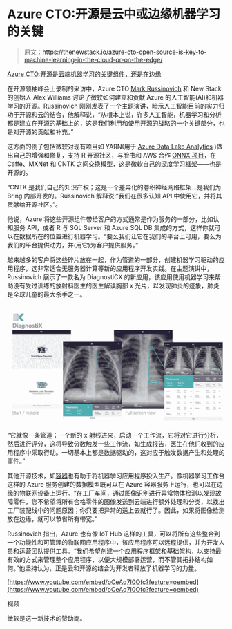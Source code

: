 # Azure CTO:开源是云中或边缘机器学习的关键

> 原文：<https://thenewstack.io/azure-cto-open-source-is-key-to-machine-learning-in-the-cloud-or-on-the-edge/>

[Azure CTO:开源是云端机器学习的关键组件，还是在边缘](https://thenewstack.simplecast.com/episodes/azure-cto-open-source-is-key-component-to-machine-learning-in-the-cloud-or-on-the-edge)

在开源领袖峰会上录制的采访中，Azure CTO [Mark Russinovich](https://twitter.com/markrussinovich) 和 New Stack 的创始人 Alex Williams 讨论了微软如何建立和贡献 Azure 的人工智能(AI)和机器学习的开源。Russinovich 刚刚发表了一个主题演讲，暗示人工智能目前的实力归功于开源和云的结合，他解释说，“从根本上说，许多人工智能，机器学习和分析都是建立在开源的基础上的，这是我们利用和使用开源的战略的一个关键部分，也是对开源的贡献和补充。”

这方面的例子包括微软对现有项目如 YARN(用于 [Azure Data Lake Analytics](https://azure.microsoft.com/en-us/blog/creating-big-data-pipelines-using-azure-data-lake-and-azure-data-factory/) )做出自己的增强和修复，支持 R 开源社区，与脸书和 AWS 合作 [ONNX 项目](https://thenewstack.io/facebook-microsoft-bring-interoperable-models-machine-learning-toolkits)，在 Caffe、MXNet 和 CNTK 之间交换模型，这是微软自己的[深度学习框架](https://thenewstack.io/microsoft-adds-python-support-cntk-deep-learning-toolkit/)——也是开源的。

“CNTK 是我们自己的知识产权；这是一个差异化的卷积神经网络框架…是我们为 Bring 内部开发的。Russinovich 解释说:“我们在很多认知 API 中使用它，并将其贡献给开源社区。”。

他说，Azure 将这些开源组件带给客户的方式通常是作为服务的一部分，比如认知服务 API，或者 R 与 SQL Server 和 Azure SQL DB 集成的方式，这样你就可以在数据所在的位置进行机器学习。“要么我们让它在我们的平台上可用，要么为我们的平台提供动力，并(用它)为客户提供服务。”

越来越多的客户将这些碎片放在一起，作为管道的一部分，创建机器学习驱动的应用程序，这非常适合无服务器计算等新的应用程序开发实践。在主题演讲中，Russinovich 展示了一款名为 DiagnostiCX 的新应用，该应用使用机器学习来帮助没有受过训练的放射科医生的医生解读胸部 x 光片，以发现肺炎的迹象，肺炎是全球儿童的最大杀手之一。

![](img/a11babf759bd1b5456eae24465fdbe10.png)

“它就像一条管道；一个新的 x 射线进来，启动一个工作流，它将对它进行分析，然后进行评分，这将导致分数触发一些工作流，如生成报告，医生在他们收到的应用程序中采取行动。一切基本上都是数据驱动的，这对应于触发数据产生和处理的事件。”

其他开源技术，如[容器](https://thenewstack.io/azure-iot-edge-machine-learning-containers/)也有助于将机器学习应用程序投入生产。像机器学习工作台这样的 Azure 服务创建的数据模型既可以在 Azure 容器服务上运行，也可以在边缘的物联网设备上运行。“在工厂车间，通过图像识别进行异常物体检测以发现故障零件，您不希望将所有合格零件的图像发送到云端进行额外处理和分类，以找出工厂装配线中的问题原因；你只要把异常的送上去就行了。因此，如果将图像检测放在边缘，就可以节省所有带宽。”

Russinovich 指出，Azure 也有像 IoT Hub 这样的工具，可以将所有这些整合到一个功能性和可管理的物联网应用程序中，该应用程序可以远程提供，并为开发人员和运营团队提供工具。“我们希望创建一个应用程序框架和基础架构，以支持最有效的方式来管理整个应用程序，以便大规模部署运营，而不管其拓扑结构如何。”他坚持认为，正是云和开源的结合为开发者释放了机器学习的力量。

[https://www.youtube.com/embed/oCeAq7I0Ofc?feature=oembed](https://www.youtube.com/embed/oCeAq7I0Ofc?feature=oembed)

视频

微软是这一新技术的赞助商。

<svg xmlns:xlink="http://www.w3.org/1999/xlink" viewBox="0 0 68 31" version="1.1"><title>Group</title> <desc>Created with Sketch.</desc></svg>